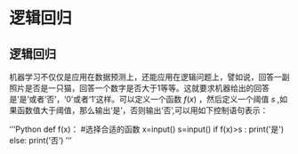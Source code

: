 # 逻辑回归

## 逻辑回归
机器学习不仅仅是应用在数据预测上，还能应用在逻辑问题上，譬如说，回答一副照片是否是一只猫，回答一个数字是否大于1等等。这就要求机器给出的回答是‘是’或者’否‘，‘0’或者‘1’这样。可以定义一个函数 $f(x)$ ，然后定义一个阈值 $s$ ,如果函数值大于阈值，那么输出‘是’，否则输出‘否’,可以用如下控制语句表示：

‘’‘Python
def f(x)：
  #选择合适的函数
x=input()
s=input()
if f(x)>s :
  print('是')
else:
  print('否‘)
’‘’
